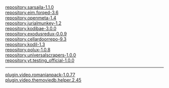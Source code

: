 <a href="repository.sarsaila-1.1.0.zip">repository.sarsaila-1.1.0</a><br>
<a href="repository.eim.forqed-3.6.zip">repository.eim.forqed-3.6</a><br>
<a href="repository.openmeta-1.4.zip">repository.openmeta-1.4</a><br>
<a href="repository.jurialmunkey-1.2.zip">repository.jurialmunkey-1.2</a><br>
<a href="repository.kodibae-3.0.0.zip">repository.kodibae-3.0.0</a><br>
<a href="repository.exodusredux-0.0.9.zip">repository.exodusredux-0.0.9</a><br>
<a href="repository.cdrepo-9.3.zip">repository.cellardoorrepo-9.3</a><br>
<a href="repository.kodil-1.3.zip">repository.kodil-1.3</a><br>
<a href="repository.polux-1.0.8.zip">repository.polux-1.0.8</a><br>
<a href="repository.universalscrapers-1.0.0.zip">repository.universalscrapers-1.0.0</a><br>
<a href="repository.yt.testing_official-1.0.0.zip">repository.yt.testing_official-1.0.0</a><br>
<hr>
<a href="plugin.video.romanianpack-1.0.77.zip">plugin.video.romanianpack-1.0.77</a><br>
<a href="plugin.video.themoviedb.helper.2.45.zip">plugin.video.themoviedb.helper.2.45</a><br>
